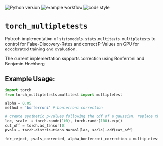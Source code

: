 ![Python version](https://img.shields.io/badge/python-3.7%20%7C%203.8%20%7C%203.9-blue.svg)
![example workflow](https://github.com/florianmahner/torch_multipletests/actions/workflows/tests.yml/badge.svg)
![code style](https://img.shields.io/badge/code%20style-black-black)
<!-- [![codecov](https://codecov.io/gh/LukasMut/VICE/branch/main/graph/badge.svg?token=gntaL1yrXI)](https://codecov.io/gh/LukasMut/VICE) -->

# `torch_multipletests`

Pytroch implementation of `statsmodels.stats.multitests.multipletests` to control for False-Discovery-Rates and correct P-Values on GPU for accelerated training and evaluation.

The current implementation supports correction using Bonferroni and Benjamin Hochberg.

## Example Usage:

```python
import torch
from torch_multipletests.multitest import multipletest

alpha = 0.05
method = 'bonferroni' # bonferroni correction 

# create synthetic p-values following the cdf of a gaussian. replace these with your own
loc, scale  = torch.randn(100), torch.randn(100).exp()
cut_off = torch.as_tensor(0)
pvals = torch.distributions.Normal(loc, scale).cdf(cut_off)

fdr_reject, pvals_corrected, alpha_bonferroni_correction = multipletest(pvals, alpha)
```